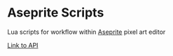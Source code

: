 # Aseprite Scripts

Lua scripts for workflow within [Aseprite](https://www.aseprite.org/) pixel art editor

[Link to API](https://github.com/aseprite/api#aseprite-api)
